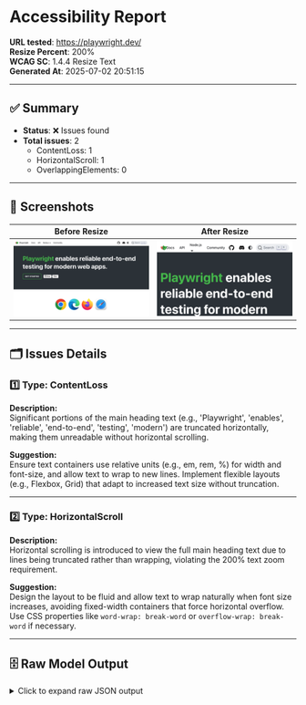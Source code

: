 # Accessibility Report

**URL tested**: https://playwright.dev/  
**Resize Percent**: 200%  
**WCAG SC**: 1.4.4 Resize Text  
**Generated At**: 2025-07-02 20:51:15

---

## ✅ Summary

- **Status**: ❌ Issues found
- **Total issues**: 2
  - ContentLoss: 1
  - HorizontalScroll: 1
  - OverlappingElements: 0

---

## 📸 Screenshots

| Before Resize | After Resize |
| -------------- | ------------- |
| ![Before](before.png) | ![After](after.png) |

---

## 🗂️ Issues Details

### 1️⃣ Type: ContentLoss

**Description:**  
Significant portions of the main heading text (e.g., 'Playwright', 'enables', 'reliable', 'end-to-end', 'testing', 'modern') are truncated horizontally, making them unreadable without horizontal scrolling.

**Suggestion:**  
Ensure text containers use relative units (e.g., em, rem, %) for width and font-size, and allow text to wrap to new lines. Implement flexible layouts (e.g., Flexbox, Grid) that adapt to increased text size without truncation.


---

### 2️⃣ Type: HorizontalScroll

**Description:**  
Horizontal scrolling is introduced to view the full main heading text due to lines being truncated rather than wrapping, violating the 200% text zoom requirement.

**Suggestion:**  
Design the layout to be fluid and allow text to wrap naturally when font size increases, avoiding fixed-width containers that force horizontal overflow. Use CSS properties like `word-wrap: break-word` or `overflow-wrap: break-word` if necessary.


---


## 🗄️ Raw Model Output

<details>
<summary>Click to expand raw JSON output</summary>


```json
{
  "issues": [
    {
      "type": "ContentLoss",
      "description": "Significant portions of the main heading text (e.g., 'Playwright', 'enables', 'reliable', 'end-to-end', 'testing', 'modern') are truncated horizontally, making them unreadable without horizontal scrolling.",
      "suggestion": "Ensure text containers use relative units (e.g., em, rem, %) for width and font-size, and allow text to wrap to new lines. Implement flexible layouts (e.g., Flexbox, Grid) that adapt to increased text size without truncation."
    },
    {
      "type": "HorizontalScroll",
      "description": "Horizontal scrolling is introduced to view the full main heading text due to lines being truncated rather than wrapping, violating the 200% text zoom requirement.",
      "suggestion": "Design the layout to be fluid and allow text to wrap naturally when font size increases, avoiding fixed-width containers that force horizontal overflow. Use CSS properties like `word-wrap: break-word` or `overflow-wrap: break-word` if necessary."
    }
  ]
}
```

</details>
